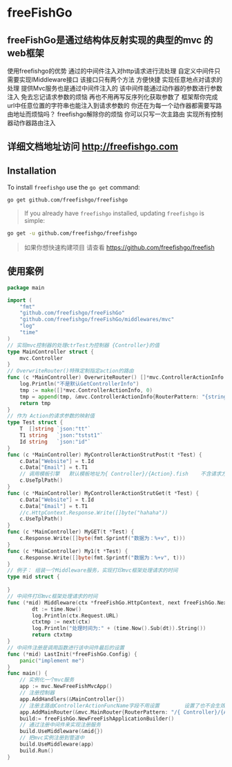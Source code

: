 # freeFishGo
## freeFishGo是通过结构体反射实现的典型的mvc 的web框架
使用freefishgo的优势  通过的中间件注入对http请求进行流处理
自定义中间件只需要实现IMiddleware接口  该接口只有两个方法 方便快捷 实现任意地点对请求的处理
提供Mvc服务也是通过中间件注入的  该中间件能通过动作器的参数进行参数注入  免去忘记请求参数的烦恼 再也不用再写反序列化获取参数了  框架帮你完成  
url中任意位置的字符串也能注入到请求参数的
你还在为每一个动作器都需要写路由地址而烦恼吗？ freefishgo解除你的烦恼   你可以只写一次主路由  实现所有控制器动作器路由注入 
## 详细文档地址访问 http://freefishgo.com

## Installation

To install `freefishgo` use the `go get` command:

```bash
go get github.com/freefishgo/freefishgo
```

> If you already have `freefishgo` installed, updating `freefishgo` is simple:

```bash
go get -u github.com/freefishgo/freefishgo
```
> 如果你想快速构建项目 请查看 https://github.com/freefishgo/freefish

## 使用案例

```go
package main

import (
	"fmt"
	"github.com/freefishgo/freeFishGo"
	"github.com/freefishgo/freeFishGo/middlewares/mvc"
	"log"
	"time"
)
// 实现mvc控制器的处理ctrTest为控制器 {Controller}的值
type MainController struct {
	mvc.Controller
}
// OverwriteRouter()特殊定制指定action的路由
func (c *MainController) OverwriteRouter() []*mvc.ControllerActionInfo {
	log.Println("不是默认GetControllerInfo")
	tmp := make([]*mvc.ControllerActionInfo, 0)
	tmp = append(tmp, &mvc.ControllerActionInfo{RouterPattern: "{string}/{ Controller}/{Action}/{tstst1:string}er", ControllerActionFuncName: "MyControllerActionStrutPost"})
	return tmp
}
// 作为 Action的请求参数的映射值
type Test struct {
	T  []string `json:"tt"`
	T1 string   `json:"tstst1"`
	Id string   `json:"id"`
}
func (c *MainController) MyControllerActionStrutPost(t *Test) {
	c.Data["Website"] = t.Id
	c.Data["Email"] = t.T1
	// 调用模板引擎   默认模板地址为{ Controller}/{Action}.fish    不含请求方式
	c.UseTplPath()
}
func (c *MainController) MyControllerActionStrutGet(t *Test) {
	c.Data["Website"] = t.Id
	c.Data["Email"] = t.T1
	//c.HttpContext.Response.Write([]byte("hahaha"))
	c.UseTplPath()
}
func (c *MainController) MyGET(t *Test) {
	c.Response.Write([]byte(fmt.Sprintf("数据为：%+v", t)))
}
func (c *MainController) My1(t *Test) {
	c.Response.Write([]byte(fmt.Sprintf("数据为：%+v", t)))
}
// 例子： 组装一个Middleware服务，实现打印mvc框架处理请求的时间
type mid struct {
	
}
// 中间件打印mvc框架处理请求的时间
func (*mid) Middleware(ctx *freeFishGo.HttpContext, next freeFishGo.Next) *freeFishGo.HttpContext {
		dt := time.Now()
    	log.Println(ctx.Request.URL)
    	ctxtmp := next(ctx)
    	log.Println("处理时间为:" + (time.Now().Sub(dt)).String())
    	return ctxtmp
}
// 中间件注册是调用函数进行该中间件最后的设置
func (*mid) LastInit(*freeFishGo.Config) {
	panic("implement me")
}
func main() {
	// 实例化一个mvc服务
	app := mvc.NewFreeFishMvcApp()
	// 注册控制器
	app.AddHandlers(&MainController{})
	// 注册主路由ControllerActionFuncName字段不用设置        设置了也不会生效
	app.AddMainRouter(&mvc.MainRouter{RouterPattern: "/{ Controller}/{Action}", HomeController: "Main", IndexAction: "My"})
	build:= freeFishGo.NewFreeFishApplicationBuilder()
	// 通过注册中间件来实现注册服务
	build.UseMiddleware(&mid{})
	// 把mvc实例注册到管道中
	build.UseMiddleware(app)
	build.Run()
}

```
